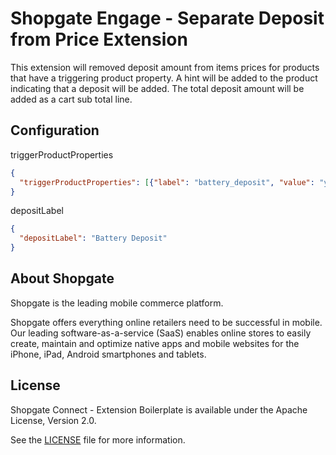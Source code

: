 # Shopgate Engage - Separate Deposit from Price Extension

This extension will removed deposit amount from items prices for products that have a triggering product property. A hint will be added to the product indicating that a deposit will be added. The total deposit amount will be added as a cart sub total line.

## Configuration
triggerProductProperties
```json
{
  "triggerProductProperties": [{"label": "battery_deposit", "value": "yes", "depositAmount": 7.99}]
}
```
depositLabel
```json
{
  "depositLabel": "Battery Deposit"
}
```
## About Shopgate

Shopgate is the leading mobile commerce platform.

Shopgate offers everything online retailers need to be successful in mobile. Our leading
software-as-a-service (SaaS) enables online stores to easily create, maintain and optimize native
apps and mobile websites for the iPhone, iPad, Android smartphones and tablets.

## License

Shopgate Connect - Extension Boilerplate is available under the Apache License, Version 2.0.

See the [LICENSE](./LICENSE) file for more information.

